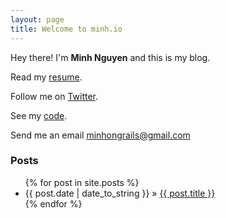 ```yaml
---
layout: page
title: Welcome to minh.io
---
```


Hey there! I'm <b>Minh Nguyen</b> and this is my blog. 

Read my [resume](https://www.linkedin.com/in/minhnguyen9).

Follow me on [Twitter](https://twitter.com/MinhOnGrails).

See my [code](https://github.com/minhongrails).

Send me an email [minhongrails@gmail.com](minhongrails@gmail.com) 

### Posts

<ul class="posts">
  {% for post in site.posts %}
    <li><span>{{ post.date | date_to_string }}</span> &raquo; <a href="{{ BASE_PATH }}{{ post.url }}">{{ post.title }}</a></li>
  {% endfor %}
</ul>



